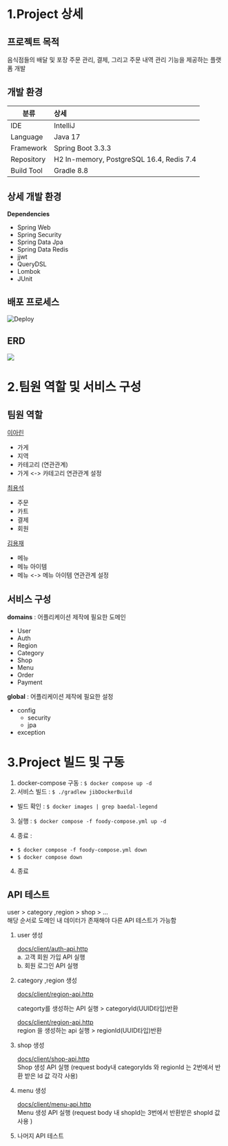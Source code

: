 1.Project 상세
===

## 프로젝트 목적 ##

음식점들의 배달 및 포장 주문 관리, 결제, 그리고 주문 내역 관리 기능을 제공하는 플랫폼 개발

##                        

## 개발 환경 ##

| 분류         | 상세                                       |
|------------|:-----------------------------------------|
| IDE        | IntelliJ                                 |
| Language   | Java 17                                  |
| Framework  | Spring Boot 3.3.3                        |
| Repository | H2 In-memory, PostgreSQL 16.4, Redis 7.4 |
| Build Tool | Gradle 8.8                               |

## 상세 개발 환경 ##

**Dependencies**

- Spring Web
- Spring Security
- Spring Data Jpa
- Spring Data Redis
- jjwt
- QueryDSL
- Lombok
- JUnit

## 배포 프로세스 ##

![Deploy](https://github.com/user-attachments/assets/fe8b2fd3-abf7-4415-b61d-33ec9fdbab06)

## ERD ## 

![](https://github.com/user-attachments/assets/3a0d5c45-33f0-41f6-b7f8-9d2137aeaaae)

2.팀원 역할 및 서비스 구성
===

## 팀원 역할 ## 

[이아린](https://github.com/linavell)

- 가게
- 지역
- 카테고리 (연관관계)
- 가게 <-> 카테고리 연관관계 설정

[최용석](https://github.com/choi-ys)

- 주문
- 카트
- 결제
- 회원

[김용재](https://github.com/uzjaee)

- 메뉴
- 메뉴 아이템
- 메뉴 <-> 메뉴 아이템 연관관계 설정

## 서비스 구성 ## 

**domains**  : 어플리케이션 제작에 필요한 도메인

- User
- Auth
- Region
- Category
- Shop
- Menu
- Order
- Payment

**global**  : 어플리케이션 제작에 필요한 설정

- config
    - security
    - jpa
- exception

3.Project 빌드 및 구동
===

1. docker-compose 구동 : `$ docker compose up -d`
2. 서비스 빌드 : `$ ./gradlew jibDockerBuild`

- 빌드 확인 : `$ docker images | grep baedal-legend`

3. 실행 : `$ docker compose -f foody-compose.yml up -d`

4. 종료 :

- `$ docker compose -f foody-compose.yml down`
- `$ docker compose down`

4. 종료

## API  테스트 ## 

user > category ,region > shop  > ...   
해당 순서로 도메인 내 데이터가 존재해야 다른 API 테스트가 가능함

1. user 생성

   [docs/client/auth-api.http](https://github.com/baedal-legend/foody/blob/develop/docs/client/auth-api.http)  
   a. 고객 회원 가입 API 실행  
   b. 회원 로그인 API 실행

2. category ,region 생성

   [docs/client/region-api.http](https://github.com/baedal-legend/foody/blob/develop/docs/client/category-api.http)

   categorty를 생성하는 API 실행 > categoryId(UUID타입)반환

   [docs/client/region-api.http](https://github.com/baedal-legend/foody/blob/develop/docs/client/region-api.http)  
   region 을 생성하는 api 실행 > regionId(UUID타입)반환

3. shop 생성

   [docs/client/shop-api.http](https://github.com/baedal-legend/foody/blob/develop/docs/client/shop-api.http)   
   Shop 생성 API 실행 (request body내 categoryIds 와 regionId 는 2번에서 반환 받은 Id 값 각각 사용)

4. menu 생성

   [docs/client/menu-api.http](https://github.com/baedal-legend/foody/blob/develop/docs/client/menu-api.http)  
   Menu 생성 API 실행 (request body 내 shopId는 3번에서 반환받은 shopId 값 사용 )

5. 나머지 API 테스트 
